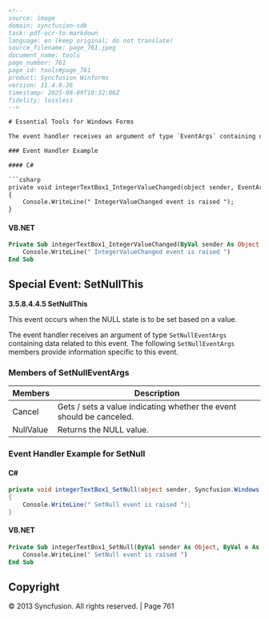 ```html
<!-- 
source: image
domain: syncfusion-sdk
task: pdf-ocr-to-markdown
language: en (keep original; do not translate)
source_filename: page_761.jpeg
document_name: tools
page_number: 761
page_id: tools#page_761
product: Syncfusion Winforms
version: 11.4.0.26
timestamp: 2025-08-09T10:32:06Z
fidelity: lossless
-->

# Essential Tools for Windows Forms

The event handler receives an argument of type `EventArgs` containing data related to this event.

### Event Handler Example

#### C#

```csharp
private void integerTextBox1_IntegerValueChanged(object sender, EventArgs e)
{
    Console.WriteLine(" IntegerValueChanged event is raised ");
}
```

#### VB.NET

```vb
Private Sub integerTextBox1_IntegerValueChanged(ByVal sender As Object, ByVal e As EventArgs)
    Console.WriteLine(" IntegerValueChanged event is raised ")
End Sub
```

## Special Event: SetNullThis

**3.5.8.4.4.5 SetNullThis**

This event occurs when the NULL state is to be set based on a value.

The event handler receives an argument of type `SetNullEventArgs` containing data related to this event. The following `SetNullEventArgs` members provide information specific to this event.

### Members of SetNullEventArgs

| Members    | Description                                                                 |
|------------|-----------------------------------------------------------------------------|
| Cancel     | Gets / sets a value indicating whether the event should be canceled.      |
| NullValue  | Returns the NULL value.                                                    |

### Event Handler Example for SetNull

#### C#

```csharp
private void integerTextBox1_SetNull(object sender, Syncfusion.Windows.Forms.Tools.SetNullEventArgs e)
{
    Console.WriteLine(" SetNull event is raised ");
}
```

#### VB.NET

```vb
Private Sub integerTextBox1_SetNull(ByVal sender As Object, ByVal e As Syncfusion.Windows.Forms.Tools.SetNullEventArgs)
    Console.WriteLine(" SetNull event is raised ")
End Sub
```

## Copyright

© 2013 Syncfusion. All rights reserved. | Page 761
```